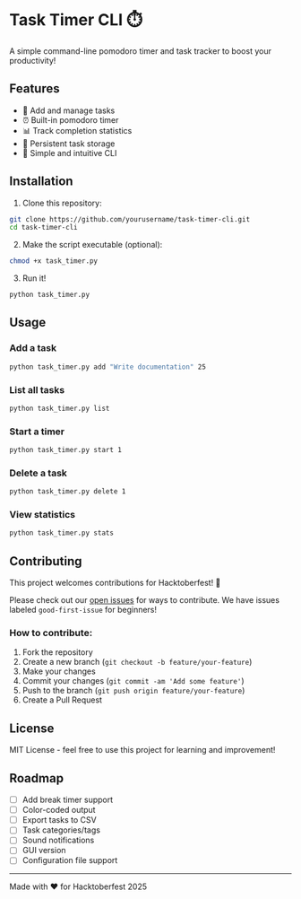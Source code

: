 
# Task Timer CLI ⏱️

A simple command-line pomodoro timer and task tracker to boost your productivity!

## Features

- 📝 Add and manage tasks
- ⏰ Built-in pomodoro timer
- 📊 Track completion statistics
- 💾 Persistent task storage
- 🎯 Simple and intuitive CLI

## Installation

1. Clone this repository:
```bash
git clone https://github.com/yourusername/task-timer-cli.git
cd task-timer-cli
```

2. Make the script executable (optional):
```bash
chmod +x task_timer.py
```

3. Run it!
```bash
python task_timer.py
```

## Usage

### Add a task
```bash
python task_timer.py add "Write documentation" 25
```

### List all tasks
```bash
python task_timer.py list
```

### Start a timer
```bash
python task_timer.py start 1
```

### Delete a task
```bash
python task_timer.py delete 1
```

### View statistics
```bash
python task_timer.py stats
```

## Contributing

This project welcomes contributions for Hacktoberfest! 🎃

Please check out our [open issues](../../issues) for ways to contribute. We have issues labeled `good-first-issue` for beginners!

### How to contribute:

1. Fork the repository
2. Create a new branch (`git checkout -b feature/your-feature`)
3. Make your changes
4. Commit your changes (`git commit -am 'Add some feature'`)
5. Push to the branch (`git push origin feature/your-feature`)
6. Create a Pull Request

## License

MIT License - feel free to use this project for learning and improvement!

## Roadmap

- [ ] Add break timer support
- [ ] Color-coded output
- [ ] Export tasks to CSV
- [ ] Task categories/tags
- [ ] Sound notifications
- [ ] GUI version
- [ ] Configuration file support

---

Made with ❤️ for Hacktoberfest 2025
